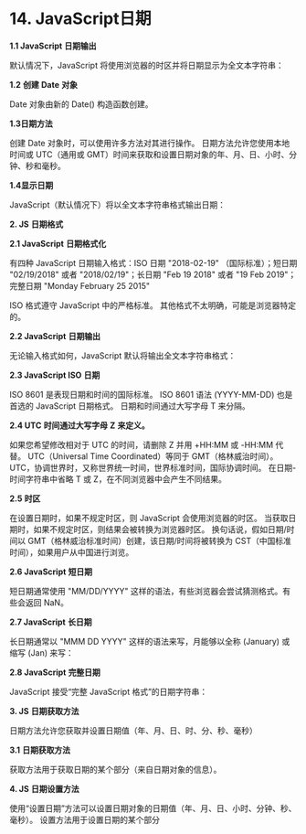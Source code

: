 # 14. JavaScript日期

**1.1 JavaScript** **日期输出**

默认情况下，JavaScript 将使用浏览器的时区并将日期显示为全文本字符串：

**1.2** **创建** **Date** **对象**

Date 对象由新的 Date\(\) 构造函数创建。

**1.3日期方法**

创建 Date 对象时，可以使用许多方法对其进行操作。 日期方法允许您使用本地时间或 UTC（通用或 GMT）时间来获取和设置日期对象的年、月、日、小时、分钟、秒和毫秒。

**1.4显示日期**

JavaScript（默认情况下）将以全文本字符串格式输出日期：

**2. JS** **日期格式**

**2.1 JavaScript** **日期格式化**

有四种 JavaScript 日期输入格式：ISO 日期 "2018-02-19" （国际标准）；短日期            "02/19/2018" 或者 "2018/02/19"；长日期  "Feb 19 2018" 或者 "19 Feb 2019"；完整日期 "Monday February 25 2015"

ISO 格式遵守 JavaScript 中的严格标准。  其他格式不太明确，可能是浏览器特定的。

**2.2 JavaScript** **日期输出**

无论输入格式如何，JavaScript 默认将输出全文本字符串格式：

**2.3 JavaScript ISO** **日期**

ISO 8601 是表现日期和时间的国际标准。 ISO 8601 语法 \(YYYY-MM-DD\) 也是首选的 JavaScript 日期格式。  日期和时间通过大写字母 T 来分隔。

**2.4 UTC** **时间通过大写字母** **Z** **来定义。**

如果您希望修改相对于 UTC 的时间，请删除 Z 并用 +HH:MM 或 -HH:MM 代替。 UTC（Universal Time Coordinated）等同于 GMT（格林威治时间）。 UTC，协调世界时，又称世界统一时间，世界标准时间，国际协调时间。  在日期-时间字符串中省略 T 或 Z，在不同浏览器中会产生不同结果。

**2.5** **时区**

在设置日期时，如果不规定时区，则 JavaScript 会使用浏览器的时区。  当获取日期时，如果不规定时区，则结果会被转换为浏览器时区。  换句话说，假如日期/时间以 GMT（格林威治标准时间）创建，该日期/时间将被转换为 CST（中国标准时间），如果用户从中国进行浏览。

**2.6 JavaScript** **短日期**

短日期通常使用 "MM/DD/YYYY" 这样的语法，有些浏览器会尝试猜测格式。有些会返回 NaN。

**2.7 JavaScript** **长日期**

长日期通常以 "MMM DD YYYY" 这样的语法来写，月能够以全称 \(January\) 或缩写 \(Jan\) 来写：

**2.8 JavaScript** **完整日期**

JavaScript 接受“完整 JavaScript 格式”的日期字符串：

**3. JS** **日期获取方法**

日期方法允许您获取并设置日期值（年、月、日、时、分、秒、毫秒）

**3.1** **日期获取方法**

获取方法用于获取日期的某个部分（来自日期对象的信息）。

**4. JS** **日期设置方法**

使用“设置日期”方法可以设置日期对象的日期值（年、月、日、小时、分钟、秒、毫秒）。 设置方法用于设置日期的某个部分

